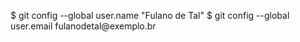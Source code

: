 <p>
$ git config --global user.name "Fulano de Tal"
$ git config --global user.email fulanodetal@exemplo.br
</p>
